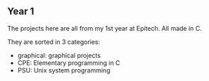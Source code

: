 ## Year 1

The projects here are all from my 1st year at Epitech. All made in C.

They are sorted in 3 categories:
* graphical: graphical projects
* CPE: Elementary programming in C
* PSU: Unix system programming
